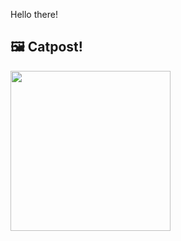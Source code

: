 Hello there!



## 🖼️ Catpost!

<sub>
    <img src="https://cdn2.thecatapi.com/images/T0q4PPw7B.jpg" height="256">
</sub>

